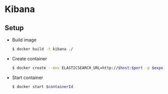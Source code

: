 # Kibana
## Setup
* Build image
 
    ```sh
    $ docker build -t kibana ./
    ```
* Create container
 
    ```sh
    $ docker create --env ELASTICSEARCH_URL=http://$host:$port -p $expose_port:5601  $imageId
    ```
* Start container
  
    ```sh
    $ docker start $containerId
    ```
